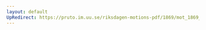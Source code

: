 ```yaml
---
layout: default
UpRedirect: https://pruto.im.uu.se/riksdagen-motions-pdf/1869/mot_1869__ak__50/mot_1869__ak__50-001.pdf
---
```

